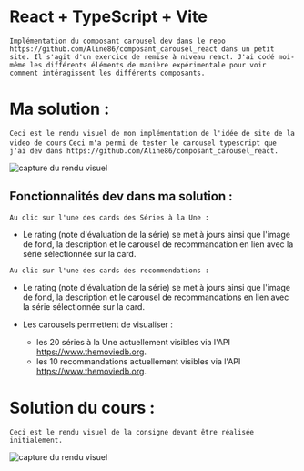# React + TypeScript + Vite

`Implémentation du composant carousel dev dans le repo https://github.com/Aline86/composant_carousel_react dans un petit site. Il s'agit d'un exercice de remise à niveau react. J'ai codé moi-même les différents éléments de manière expérimentale pour voir comment intéragissent les différents composants.`

# Ma solution :

`Ceci est le rendu visuel de mon implémentation de l'idée de site de la video de cours`
`Ceci m'a permi de tester le carousel typescript que j'ai dev dans https://github.com/Aline86/composant_carousel_react.`

![capture du rendu visuel](rendu_visuel.png)

## Fonctionnalités dev dans ma solution :

`Au clic sur l'une des cards des Séries à la Une :`
* Le rating (note d'évaluation de la série) se met à jours ainsi que l'image de fond, la description et le carousel de recommandation en lien avec la série sélectionnée sur la card.

`Au clic sur l'une des cards des recommendations :`
* Le rating (note d'évaluation de la série) se met à jours ainsi que l'image de fond, la description et le carousel de recommandations en lien avec la série sélectionnée sur la card.

* Les carousels permettent de visualiser :
  - les 20 séries à la Une actuellement visibles via l'API https://www.themoviedb.org.
  - les 10 recommandations actuellement visibles via l'API https://www.themoviedb.org.

# Solution du cours :

`Ceci est le rendu visuel de la consigne devant être réalisée initialement.`

![capture du rendu visuel](idee_originale_exercice.png)